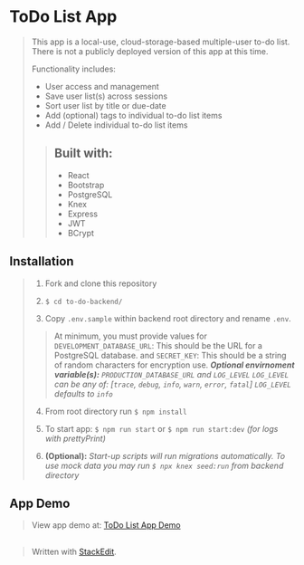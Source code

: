 
# ToDo List App
> This app is a local-use, cloud-storage-based multiple-user to-do list.
> There is not a publicly deployed version of this app at this time.
> 
> Functionality includes:
> - User access and management
> - Save user list(s) across sessions
> - Sort user list by title or due-date
> - Add (optional) tags to individual to-do list items
> - Add / Delete individual to-do list items
>
>>## Built with:
>>- React
>>- Bootstrap
>>- PostgreSQL
>>- Knex
>>- Express
>>- JWT
>>- BCrypt

## Installation
>  1. Fork and clone this repository
>  
>  2. `$ cd to-do-backend/` 
>  
>  3. Copy `.env.sample` within backend root directory and rename `.env`. 
>  
>>  At minimum, you must provide values for 
>>  `DEVELOPMENT_DATABASE_URL`: This should be the URL for a PostgreSQL database.
>>  and
>>  `SECRET_KEY`: This should be a string of random characters for encryption use.
>>  ***Optional envirnoment variable(s):** `PRODUCTION_DATABASE_URL` and `LOG_LEVEL`*
>>  *`LOG_LEVEL` can be any of: [`trace`, `debug`, `info`, `warn`, `error`, `fatal`]*
>>  *`LOG_LEVEL` defaults to `info`*
>  
>  4. From root directory run `$ npm install`
>  
>  5. To start app: `$ npm run start` or `$ npm run start:dev` *(for logs with prettyPrint)*
>  
>  6. **(Optional):** *Start-up scripts will run migrations automatically. To use mock data you may run `$ npx knex seed:run` from backend directory*



## App Demo
> View app demo at: [ToDo List App Demo](https://drive.google.com/file/d/1rqmO5SDo1EKWP5KpjgBxIVe1aDRzX2_O/view?usp=sharing)
##
> Written with [StackEdit](https://stackedit.io/).
